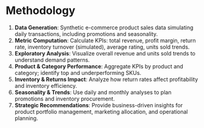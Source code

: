 # Methodology

1. **Data Generation**: Synthetic e-commerce product sales data simulating daily transactions, including promotions and seasonality.
2. **Metric Computation**: Calculate KPIs: total revenue, profit margin, return rate, inventory turnover (simulated), average rating, units sold trends.
3. **Exploratory Analysis**: Visualize overall revenue and units sold trends to understand demand patterns.
4. **Product & Category Performance**: Aggregate KPIs by product and category; identify top and underperforming SKUs.
5. **Inventory & Returns Impact**: Analyze how return rates affect profitability and inventory efficiency.
6. **Seasonality & Trends**: Use daily and monthly analyses to plan promotions and inventory procurement.
7. **Strategic Recommendations**: Provide business-driven insights for product portfolio management, marketing allocation, and operational planning.